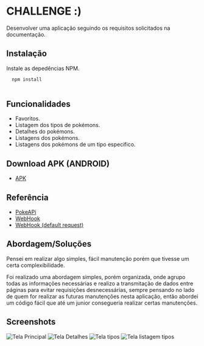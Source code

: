
# CHALLENGE :)

Desenvolver uma aplicação seguindo os requisitos solicitados na documentação.




## Instalação

Instale as depedências NPM.

```bash
  npm install 
 
```
    

## Funcionalidades

- Favoritos.
- Listagem dos tipos de pokémons.
- Detalhes do pokémons.
- Listagens dos pokémons.
- Listagens dos pokémons de um tipo específico.


## Download APK (ANDROID)
 - [APK](https://drive.google.com/file/d/1rZBEkf1R8-oLrjp62bWxx3MIW6VociVy/view?usp=sharing)


## Referência
 - [PokeAPi](https://pokeapi.co/)
 - [WebHook](https://webhook.site/#!/307f99f8-aae9-44ef-8f93-f80bb3c6222e/78a154fd-6079-48ee-9b40-c23fa2c99d90/1)
 - [WebHook (default request)](https://webhook.site/307f99f8-aae9-44ef-8f93-f80bb3c6222e)


## Abordagem/Soluções

Pensei em realizar algo simples, fácil manutenção porém que tivesse um certa complexibilidade.

Foi realizado uma abordagem simples, porém organizada, onde agrupo todas as informações necessárias e realizo a transmitação de dados entre páginas para evitar requisições desnecessárias, sempre pensando no lado de quem for realizar as futuras manutenções nesta aplicação, então abordei um código fácil que até um junior consegueria realizar certas manutenções.


## Screenshots
![Tela Principal](https://uploaddeimagens.com.br/images/003/989/762/full/localhost_8100_home%28iPhone_X%29.png?1661098156)
![Tela Detalhes](https://uploaddeimagens.com.br/images/003/989/765/full/localhost_8100_%28iPhone_X%29_%284%29.png?1661098227)
![Tela tipos](https://uploaddeimagens.com.br/images/003/989/767/full/localhost_8100_%28iPhone_X%29_%285%29.png?1661098296)
![Tela listagem tipos](https://uploaddeimagens.com.br/images/003/989/768/full/localhost_8100_%28iPhone_X%29_%286%29.png?1661098339)

